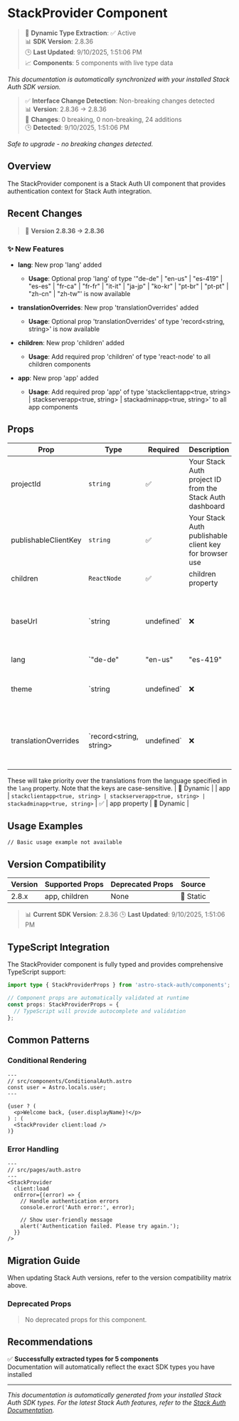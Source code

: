 # StackProvider Component

> 🔄 **Dynamic Type Extraction**: ✅ Active  
> 📊 **SDK Version**: 2.8.36  
> 🕒 **Last Updated**: 9/10/2025, 1:51:06 PM  
> 📈 **Components**: 5 components with live type data

*This documentation is automatically synchronized with your installed Stack Auth SDK version.*

> ✅ **Interface Change Detection**: Non-breaking changes detected  
> 📊 **Version**: 2.8.36 → 2.8.36  
> 🔢 **Changes**: 0 breaking, 0 non-breaking, 24 additions  
> 🕒 **Detected**: 9/10/2025, 1:51:06 PM

*Safe to upgrade - no breaking changes detected.*

## Overview

The StackProvider component is a Stack Auth UI component that provides authentication context for Stack Auth integration.


## Recent Changes

> 📅 **Version 2.8.36 → 2.8.36**

### ✨ New Features

- **lang**: New prop 'lang' added
  - **Usage**: Optional prop 'lang' of type '"de-de" | "en-us" | "es-419" | "es-es" | "fr-ca" | "fr-fr" | "it-it" | "ja-jp" | "ko-kr" | "pt-br" | "pt-pt" | "zh-cn" | "zh-tw"' is now available

- **translationOverrides**: New prop 'translationOverrides' added
  - **Usage**: Optional prop 'translationOverrides' of type 'record<string, string>' is now available

- **children**: New prop 'children' added
  - **Usage**: Add required prop 'children' of type 'react-node' to all children components

- **app**: New prop 'app' added
  - **Usage**: Add required prop 'app' of type 'stackclientapp<true, string> | stackserverapp<true, string> | stackadminapp<true, string>' to all app components



## Props

| Prop | Type | Required | Description | Source |
|------|------|----------|-------------|--------|
| projectId | `string` | ✅ | Your Stack Auth project ID from the Stack Auth dashboard | 📝 Static |
| publishableClientKey | `string` | ✅ | Your Stack Auth publishable client key for browser use | 📝 Static |
| children | `ReactNode` | ✅ | children property | 🔄 Dynamic |
| baseUrl | `string | undefined` | ❌ | Custom base URL for Stack Auth API (defaults to Stack Auth servers) | 📝 Static |
| lang | `"de-de" | "en-us" | "es-419" | "es-es" | "fr-ca" | "fr-fr" | "it-it" | "ja-jp" | "ko-kr" | "pt-br" | "pt-pt" | "zh-cn" | "zh-tw" | undefined` | ❌ | lang property | 🔄 Dynamic |
| theme | `string | undefined` | ❌ | UI theme preference ("light", "dark", "auto") | 📝 Static |
| translationOverrides | `record<string, string> | undefined` | ❌ | A mapping of English translations to translated equivalents.

These will take priority over the translations from the language specified in the `lang` property. Note that the
keys are case-sensitive. | 🔄 Dynamic |
| app | `stackclientapp<true, string> | stackserverapp<true, string> | stackadminapp<true, string>` | ✅ | app property | 🔄 Dynamic |

## Usage Examples

```astro
// Basic usage example not available
```

## Version Compatibility

| Version | Supported Props | Deprecated Props | Source |
|---------|-----------------|------------------|--------|
| 2.8.x | app, children | None | 📝 Static |

> 📊 **Current SDK Version**: 2.8.36
> 🕒 **Last Updated**: 9/10/2025, 1:51:06 PM


## TypeScript Integration

The StackProvider component is fully typed and provides comprehensive TypeScript support:

```typescript
import type { StackProviderProps } from 'astro-stack-auth/components';

// Component props are automatically validated at runtime
const props: StackProviderProps = {
  // TypeScript will provide autocomplete and validation
};
```

## Common Patterns

### Conditional Rendering

```astro
---
// src/components/ConditionalAuth.astro
const user = Astro.locals.user;
---

{user ? (
  <p>Welcome back, {user.displayName}!</p>
) : (
  <StackProvider client:load />
)}
```

### Error Handling

```astro
---
// src/pages/auth.astro
---
<StackProvider
  client:load
  onError={(error) => {
    // Handle authentication errors
    console.error('Auth error:', error);
    
    // Show user-friendly message
    alert('Authentication failed. Please try again.');
  }}
/>
```

## Migration Guide

When updating Stack Auth versions, refer to the version compatibility matrix above. 

### Deprecated Props

> No deprecated props for this component.


## Recommendations

✅ **Successfully extracted types for 5 components**  
Documentation will automatically reflect the exact SDK types you have installed



---

*This documentation is automatically generated from your installed Stack Auth SDK types. For the latest Stack Auth features, refer to the [Stack Auth Documentation](https://docs.stack-auth.com/).*
